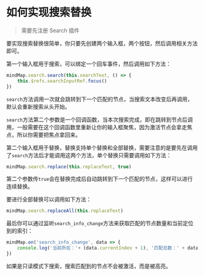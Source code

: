 # 如何实现搜索替换

> 需要先注册 Search 插件

要实现搜索替换很简单，你只要先创建两个输入框，两个按钮，然后调用相关方法即可。

第一个输入框用于搜索，可以绑定一个回车事件，然后调用如下方法：

```js
mindMap.search.search(this.searchText, () => {
    this.$refs.searchInputRef.focus()
})
```

`search`方法调用一次就会跳转到下一个匹配的节点，当搜索文本改变后再调用，默认会重新搜索从头开始。

`search`方法第二个参数是一个回调函数，当本次搜索完成，即在跳转到节点后调用，一般需要在这个回调函数里重新让你的输入框聚焦，因为激活节点会拿走焦点，所以你需要把焦点拿回来。

第二个输入框用于替换，替换支持单个替换和全部替换，需要注意的是要先在调用了`search`方法后才能调用这两个方法，单个替换只需要调用如下方法：

```js
mindMap.search.replace(this.replaceText, true)
```

第二个参数传`true`会在替换完成后自动跳转到下一个匹配的节点，这样可以进行连续替换。

要进行全部替换可以调用如下方法：

```js
mindMap.search.replaceAll(this.replaceText)
```

最后你可以通过监听`search_info_change`方法来获取匹配的节点数量和当前定位到的索引：

```js
mindMap.on('search_info_change', data => {
    console.log('当前所在：'+ (data.currentIndex + 1), '匹配总数：' + data.total)
})
```

如果是只读模式下搜索，搜索匹配到的节点不会被激活，而是被高亮。